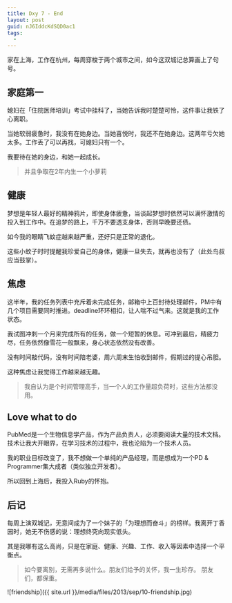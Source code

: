 ```yaml
---
title: Dxy 7 - End
layout: post
guid: nJ6IddcKdSQD0ac1
tags:
  - 
---
```


家在上海，工作在杭州，每周穿梭于两个城市之间，如今这双城记总算画上了句号。

## 家庭第一

媳妇在「住院医师培训」考试中挂科了，当她告诉我时楚楚可怜，这件事让我铁了心离职。

当她软弱疲惫时，我没有在她身边。当她喜悦时，我还不在她身边。这两年亏欠她太多。工作丢了可以再找，可媳妇只有一个。

我要待在她的身边，和她一起成长。

> 并且争取在2年内生一个小萝莉

## 健康

梦想是年轻人最好的精神鸦片，即使身体疲惫，当谈起梦想时依然可以满怀激情的投入到工作中。在追梦的路上，千万不要透支身体，否则早晚要还债。

如今我的眼睛飞蚊症越来越严重，还好只是正常的退化。

这些小蚊子时时提醒我珍爱自己的身体，健康一旦失去，就再也没有了（此处鸟叔应当鼓掌）。


## 焦虑

这半年，我的任务列表中充斥着未完成任务，邮箱中上百封待处理邮件，PM中有几个项目需要同时推进。deadline环环相扣，让人喘不过气来。这就是我的工作状态。

我试图冲刺一个月来完成所有的任务，做一个短暂的休息。可冲到最后，精疲力尽，任务依然像雪花一般飘来，身心状态依然没有改善。

没有时间敲代码，没有时间陪老婆，周六周末生怕收到邮件，假期过的提心吊胆。

这种焦虑让我觉得工作越来越无趣。

> 我自认为是个时间管理高手，当一个人的工作量超负荷时，这些方法都没用。


## Love what to do

PubMed是一个生物信息学产品，作为产品负责人，必须要阅读大量的技术文档。技术让我大开眼界，在学习技术的过程中，我也沦陷为一个技术人员。

我的职业目标改变了，我不想做一个单纯的产品经理，而是想成为一个PD & Programmer集大成者（类似独立开发者）。

所以回到上海后，我投入Ruby的怀抱。

## 后记

每周上演双城记，无意间成为了一个妹子的「为理想而奋斗」的榜样。我离开丁香园时，她无不伤感的说：理想终究向现实低头。

其是我哪有这么高尚，只是在家庭、健康、兴趣、工作、收入等因素中选择一个平衡点。


> 如今要离别，无需再多说什么。朋友们给予的关怀，我一生珍存。
> 朋友们，都保重。

<span class="image-1000">![friendship]({{ site.url }}/media/files/2013/sep/10-friendship.jpg)</span>











